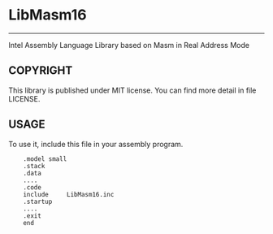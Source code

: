 # LibMasm16
----
Intel Assembly Language Library based on Masm in Real Address Mode

## COPYRIGHT
This library is published under MIT license. You can find more detail in file LICENSE.

## USAGE
To use it, include this file in your assembly program.

``` Assembly
	.model small
	.stack
	.data
	....
	.code
	include		LibMasm16.inc
	.startup
	....
	.exit
	end
```
